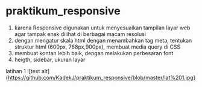 # praktikum_responsive
1. karena Responsive digunakan untuk menyesuaikan tampilan layar web agar tampak enak dilihat di berbagai macam resolusi
2. dengan mengatur skala html dengan menambahkan tag meta, tentukan struktur html (600px, 768px,900px), membuat media query di CSS
3. membuat kontan lebih baik, dengan melakukan perbesaran font
4. heigth, sidebar, ukuran layar

latihan 1
![text alt] {https://github.com/KadekJ/praktikum_responsive/blob/master/lat%201.jpg}
